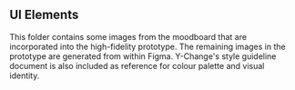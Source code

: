 ## UI Elements

This folder contains some images from the moodboard that are incorporated into the high-fidelity prototype. The remaining images in the prototype are generated from within Figma. Y-Change's style guideline document is also included as reference for colour palette and visual identity.
